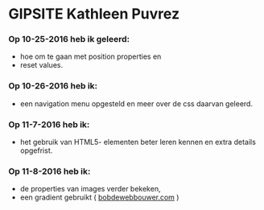 # GIPSITE Kathleen Puvrez

### Op 10-25-2016 heb ik geleerd:

 - hoe om te gaan met position properties en
 - reset values.
 
### Op 10-26-2016 heb ik:

 - een navigation menu opgesteld en meer over de css daarvan geleerd.

### Op 11-7-2016 heb ik: 

 - het gebruik van HTML5- elementen beter leren kennen en extra details opgefrist.

### Op 11-8-2016 heb ik:

 - de properties van images verder bekeken,
 - een gradient gebruikt ( [bobdewebbouwer.com](https://www.bobdewebbouwer.com/gradient-verloopkleur-met-css/) )